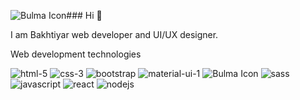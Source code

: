 ![Bulma Icon](https://github.com/Bakhtiyar05/Bakhtiyar05/assets/70347989/d4f58234-30b6-44e9-846d-cf5470e81b73)### Hi 👋

I am Bakhtiyar web developer and UI/UX designer.


Web development technologies

![html-5](https://github.com/Bakhtiyar05/Bakhtiyar05/assets/70347989/47aac347-d010-4e00-995d-b9a51f2319af)
![css-3](https://github.com/Bakhtiyar05/Bakhtiyar05/assets/70347989/621586a7-840a-42d2-ac29-083c7eb659be)
![bootstrap](https://github.com/Bakhtiyar05/Bakhtiyar05/assets/70347989/5917a619-6ae1-4eb8-9947-5c51f8d4ecc5)
![material-ui-1](https://github.com/Bakhtiyar05/Bakhtiyar05/assets/70347989/d09c65b3-29c2-4f02-8980-fe067f086f5a)
![Bulma Icon](https://github.com/Bakhtiyar05/Bakhtiyar05/assets/70347989/32140b4e-bcab-4a7a-8354-8dd387382304)
![sass](https://github.com/Bakhtiyar05/Bakhtiyar05/assets/70347989/51e9d8e3-4f66-4dd2-beb7-6db106feb220)
![javascript](https://github.com/Bakhtiyar05/Bakhtiyar05/assets/70347989/b218da53-1865-4e5b-86c5-e8a1174431d4)
![react](https://github.com/Bakhtiyar05/Bakhtiyar05/assets/70347989/0a26a104-b279-4486-826c-e9f71f7093a6)
![nodejs](https://github.com/Bakhtiyar05/Bakhtiyar05/assets/70347989/cc0a88bc-f6e8-43f9-b3f2-147f9fcbfc12)
